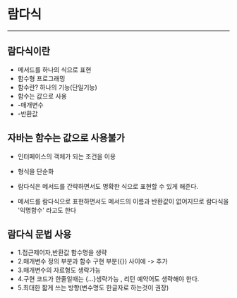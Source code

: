 # 람다식 

* * * 

## 람다식이란
* 메서드를 하나의 식으로 표현
* 함수형 프로그래밍
* 함수란? 하나의 기능(단일기능)
* 함수는 값으로 사용
* -매개변수
* -반환값

## 자바는 함수는 값으로 사용불가
* 인터페이스의 객체가 되는 조건을 이용
* 형식을 단순화 

* 람다식은 메서드를 간략하면서도 명확한 식으로 표현할 수 있게 해준다.
* 메서드를 람다식으로 표현하면서도 메서드의 이름과 반환값이 없어지므로 람다식을 '익명함수' 라고도 한다 

## 람다식 문법 사용
* 1.접근제어자,반환값 함수명을 생략
* 2.매개변수 정의 부분과 함수 구현 부분({}) 사이에 -> 추가
* 3.매개변수의 자료형도 생략가능
* 4.구현 코드가 한줄일때는 {...}생략가능 , 리턴 예약어도 생략해야 한다.
* 5.최대한 짧게 쓰는 방향(변수명도 한글자로 하는것이 권장)
